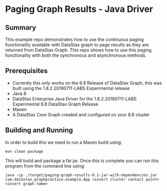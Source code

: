 # Paging Graph Results - Java Driver
## Summary
This example repo demonstrates how to use the continuous paging functionality available with DataStax graph to page results 
as they are returned from DataStax Graph.  This repo shows how to use this paging functionality with both the synchronous 
and asynchronous methods.

## Prerequisites

* Currently this only works on the 6.8 Release of DataStax Graph, this was built using the 1.8.2.20190711-LABS Experimental release
* Java 8
* DataStax Enterprise Java Driver for the 1.8.2.20190711-LABS Experimental 6.8 DataStax Graph Release 
* Maven
* A DataStax Core Graph created and configured on your 6.8 cluster

## Building and Running

In order to build this we need to run a Maven build using:

```mvn clean package```

This will build and package a fat jar.  Once this is complete you can run this program from the command line using:

```
java -cp ./target/paging-graph-results-0.1-jar-with-dependencies.jar com.datastax.graphpractice.example.App <insert cluster contact point> <insert graph name>
```
